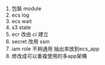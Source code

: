 1. 包裝 module
2. ecs log 
3. ecs wait
4. s3 state
5. ecr 改由 ci 建立
6. secret 改用 ssm 
7. iam role 不夠通用 抽出來放到ecs_app
8. 修改成可以重複使用的多app架構